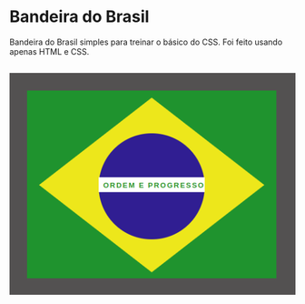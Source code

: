 # Bandeira do Brasil

Bandeira do Brasil simples para treinar o básico do CSS. Foi feito usando apenas HTML e CSS.

##

![](https://github.com/Ally-Matias/JS_HTML_CSS/blob/main/TreinandoCSS/Bandeiras/Screenshot%20from%202023-01-27%2017-13-28.png)
